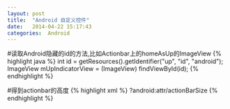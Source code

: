 ```yaml
---
layout: post
title:  "Android 自定义控件"
date:   2014-04-22 15:17:43
categories:  Android
---
```



#读取Android隐藏的id的方法,比如Actionbar上的homeAsUp的ImageView
{% highlight java %}
int id = getResources().getIdentifier("up", "id", "android");
ImageView mUpIndicatorView = (ImageView) findViewById(id);
{% endhighlight %}

#得到actionbar的高度
{% highlight xml %}
?android:attr/actionBarSize
{% endhighlight %}
